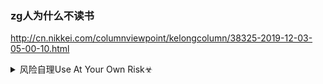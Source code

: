 ### zg人为什么不读书
http://cn.nikkei.com/columnviewpoint/kelongcolumn/38325-2019-12-03-05-00-10.html
<details><summary>风险自理Use At Your Own Risk☣</summary>

有一部分zg人还是读书的，但人数比例应该不大，
因为读书没有用。zg人做事往往讲究实用，读书不挣钱，没有用，所以很少人读书。

zg的车站机场的书店里摆设的大多是教你如何挣钱的成功之术，有的时候还会配上音像，有讲师说教人生如何才能成功。说实话在我看来这些阅读材料大多是骗术。试想如果那个说教者真的知道所谓的成功之术，那他或她还会来费这个口舌吗？

也可能是zg人穷怕，zg人的金钱欲望太强了，说zgsh物欲横流应该不过分。不客气地说今天的zgsh跟资本主义的初级阶段颇有相似之处。

　　一个不读书的社会往往会显得很幼稚。
如果一个人智商和情商都很低，那其人生一定很惨淡，几乎可以说是一个傻瓜。

今天50岁以上的zg人应该都有记忆，60年代和70年代，mzd的语录几乎像洪水一样，不是人手一册，而是人手几册，因为有各种不同的版本。但即使如此，到底有几个人认真读过毛的文章，我不敢说绝无仅有，但应该也不多。那是为了宣传大量印刷的l袖著作和语录，但真正的读书应该是自愿的。阅读红宝书是zz任务，所以结果就流于形式主义。

　　另一方面，在zg出版书需要经过严格的s查，s查z度的本身有其存在的必然性和合理性，但问题是s查的标准往往含糊不清。其结果，很多很好的书被枪毙。zg传统文化提倡百花齐放百家争鸣。但实现这一目标其实不容易。

孩子们没有跟别人合作的意识。zg足球队总是输，总是让球迷们很失望，但说实话那也是情理之中的事。我不相信11个独生子组成的没有合作的足球队能进军世界，

　　回想起来，1980年代初，有过一段读书热。因为那以前几乎没有什么书好看，所以，改革开放了，各种书刊被解禁，人们的求知欲也极其旺盛。那时我们也的确阅读到很多颇具挑战精神的好书和作品。后来，随着经济发展，人们的注意力渐渐从读书转移到挣钱上去了。

再后来，有了互联网，有了智能手机。现在的zg人不仅很少读书，用电脑的人都很少，智能手机太方便了，巴拉巴拉看几行字似乎就明白了一切， 久而久之人的思维变得十分肤浅。现在zg人的生活方式越来越“短平快”，所以很容易被忽悠被欺骗。基于这一点，我要问的是我们这个gj真能成为世界强g吗？
</details>

